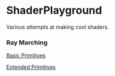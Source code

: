 # ShaderPlayground
Various attempts at making cool shaders.

### Ray Marching
[Basic Primitives](Ray_Marching/Basic_Primitives)

[Extended Primitives](Ray_Marching/Extended_Primitives)

